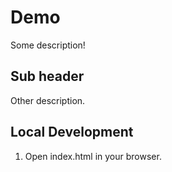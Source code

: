 # Demo 

Some description!

## Sub header   

Other description.

## Local Development

1. Open index.html in your browser.
 
